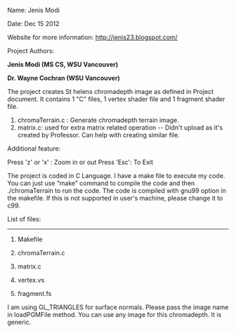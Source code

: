 Name: Jenis Modi

Date: Dec 15 2012

Website for more information: http://jenis23.blogspot.com/

Project Authors:
  
  <b>Jenis Modi (MS CS, WSU Vancouver)</b>
  
  <b>Dr. Wayne Cochran (WSU Vancouver)</b>

The project creates St helens chromadepth image as defined in Project document. It contains 1 "C" files, 1 vertex shader file and 1 fragment shader file. 

1. chromaTerrain.c : Generate chromadepth terrain image.
2. matrix.c: used for extra matrix related operation -- Didn't upload as it's created by Professor. Can help with creating similar file.

Additional feature: 

 Press 'z' or 'x' : Zoom in or out
 Press 'Esc': To Exit

The project is coded in C Language. I have a make file to execute my code. You can just use “make” command to compile the code and then ./chromaTerrain to run the code. The code is compiled with gnu99 option in the makefile. If this is not supported in user's machine, please change it to c99.

List of files:
***************

1. Makefile

2. chromaTerrain.c
3. matrix.c

4. vertex.vs
5. fragment.fs



I am using GL_TRIANGLES for surface normals. Please pass the image name in loadPGMFile method. You can use any image for this chromadepth. It is generic.
